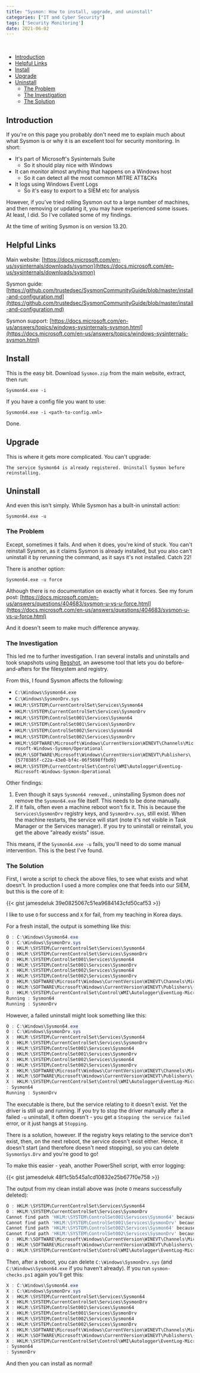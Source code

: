 ```yaml
---
title: "Sysmon: How to install, upgrade, and uninstall"
categories: ["IT and Cyber Security"]
tags: ['Security Monitoring']
date: 2021-06-02
---
```


<br>

- [Introduction](#introduction)
- [Helpful Links](#helpful-links)
- [Install](#install)
- [Upgrade](#upgrade)
- [Uninstall](#uninstall)
  * [The Problem](#the-problem)
  * [The Investigation](#the-investigation)
  * [The Solution](#the-solution)

## Introduction

If you're on this page you probably don't need me to explain much about what Sysmon is or why it is an excellent tool for security monitoring. In short:

- It's part of Microsoft's Sysinternals Suite
    - So it should play nice with Windows
- It can monitor almost anything that happens on a Windows host
    - So it can detect all the most common MITRE ATT&CKs
- It logs using Windows Event Logs
    - So it's easy to export to a SIEM etc for analysis

However, if you've tried rolling Sysmon out to a large number of machines, and then removing or updating it, you may have experienced some issues. At least, I did. So I've collated some of my findings.

At the time of writing Sysmon is on version 13.20.

## Helpful Links

Main website: [https://docs.microsoft.com/en-us/sysinternals/downloads/sysmon](https://docs.microsoft.com/en-us/sysinternals/downloads/sysmon)

Sysmon guide: [https://github.com/trustedsec/SysmonCommunityGuide/blob/master/install-and-configuration.md](https://github.com/trustedsec/SysmonCommunityGuide/blob/master/install-and-configuration.md)

Sysmon support: [https://docs.microsoft.com/en-us/answers/topics/windows-sysinternals-sysmon.html](https://docs.microsoft.com/en-us/answers/topics/windows-sysinternals-sysmon.html)

## Install

This is the easy bit. Download `Sysmon.zip` from the main website, extract, then run:

`Sysmon64.exe -i`

If you have a config file you want to use:

`Sysmon64.exe -i <path-to-config.xml>`

Done.

## Upgrade

This is where it gets more complicated. You can't upgrade:

`The service Sysmon64 is already registered. Uninstall Sysmon before reinstalling.`

## Uninstall

And even this isn't simply. While Sysmon has a built-in uninstall action:

`Sysmon64.exe -u`

### The Problem

Except, sometimes it fails. And when it does, you're kind of stuck. You can't reinstall Sysmon, as it claims Sysmon is already installed, but you also can't uninstall it by rerunning the command, as it says it's not installed. Catch 22!

There is another option:

`Sysmon64.exe -u force`

Although there is no documentation on exactly what it forces. See my forum post: [https://docs.microsoft.com/en-us/answers/questions/404683/sysmon-u-vs-u-force.html](https://docs.microsoft.com/en-us/answers/questions/404683/sysmon-u-vs-u-force.html)

And it doesn't seem to make much difference anyway.

### The Investigation

This led me to further investigation. I ran several installs and uninstalls and took snapshots using [Regshot](https://sourceforge.net/projects/regshot/), an awesome tool that lets you do before-and-afters for the filesystem and registry.

From this, I found Sysmon affects the following:

- `C:\Windows\Sysmon64.exe`
- `C:\Windows\SysmonDrv.sys`
- `HKLM:\SYSTEM\CurrentControlSet\Services\Sysmon64`
- `HKLM:\SYSTEM\CurrentControlSet\Services\SysmonDrv`
- `HKLM:\SYSTEM\ControlSet001\Services\Sysmon64`
- `HKLM:\SYSTEM\ControlSet001\Services\SysmonDrv`
- `HKLM:\SYSTEM\ControlSet002\Services\Sysmon64`
- `HKLM:\SYSTEM\ControlSet002\Services\SysmonDrv`
- `HKLM:\SOFTWARE\Microsoft\Windows\CurrentVersion\WINEVT\Channels\Microsoft-Windows-Sysmon/Operational`
- `HKLM:\SOFTWARE\Microsoft\Windows\CurrentVersion\WINEVT\Publishers\{5770385f-c22a-43e0-bf4c-06f5698ffbd9}`
- `HKLM:\SYSTEM\CurrentControlSet\Control\WMI\Autologger\EventLog-Microsoft-Windows-Sysmon-Operational`

Other findings:

1. Even though it says `Sysmon64 removed.`, uninstalling Sysmon does *not* remove the `Sysmon64.exe` file itself. This needs to be done manually.
2. If it fails, often even a machine reboot won't fix it. This is because the `Services\SysmonDrv` registry keys, and `SysmonDrv.sys`, still exist. When the machine restarts, the service will start (note it's not visible in Task Manager or the Services manager). If you try to uninstall or reinstall, you get the above "already exists" issue.

This means, if the `Sysmon64.exe -u` fails, you'll need to do some manual intervention. This is the best I've found.

### The Solution

First, I wrote a script to check the above files, to see what exists and what doesn't. In production I used a more complex one that feeds into our SIEM, but this is the core of it:

{{< gist jamesdeluk 39e0825067c51ea9684143cfd50caf53 >}}

I like to use `O` for success and `X` for fail, from my teaching in Korea days.

For a fresh install, the output is something like this:

```powershell
O : C:\Windows\Sysmon64.exe
O : C:\Windows\SysmonDrv.sys
O : HKLM:\SYSTEM\CurrentControlSet\Services\Sysmon64
O : HKLM:\SYSTEM\CurrentControlSet\Services\SysmonDrv
O : HKLM:\SYSTEM\ControlSet001\Services\Sysmon64
O : HKLM:\SYSTEM\ControlSet001\Services\SysmonDrv
X : HKLM:\SYSTEM\ControlSet002\Services\Sysmon64
X : HKLM:\SYSTEM\ControlSet002\Services\SysmonDrv
O : HKLM:\SOFTWARE\Microsoft\Windows\CurrentVersion\WINEVT\Channels\Microsoft-Windows-Sysmon/Operational
O : HKLM:\SOFTWARE\Microsoft\Windows\CurrentVersion\WINEVT\Publishers\{5770385f-c22a-43e0-bf4c-06f5698ffbd9}
O : HKLM:\SYSTEM\CurrentControlSet\Control\WMI\Autologger\EventLog-Microsoft-Windows-Sysmon-Operational
Running : Sysmon64
Running : SysmonDrv
```

However, a failed uninstall might look something like this:

```powershell
O : C:\Windows\Sysmon64.exe
O : C:\Windows\SysmonDrv.sys
X : HKLM:\SYSTEM\CurrentControlSet\Services\Sysmon64
O : HKLM:\SYSTEM\CurrentControlSet\Services\SysmonDrv
X : HKLM:\SYSTEM\ControlSet001\Services\Sysmon64
O : HKLM:\SYSTEM\ControlSet001\Services\SysmonDrv
X : HKLM:\SYSTEM\ControlSet002\Services\Sysmon64
O : HKLM:\SYSTEM\ControlSet002\Services\SysmonDrv
X : HKLM:\SOFTWARE\Microsoft\Windows\CurrentVersion\WINEVT\Channels\Microsoft-Windows-Sysmon/Operational
X : HKLM:\SOFTWARE\Microsoft\Windows\CurrentVersion\WINEVT\Publishers\{5770385f-c22a-43e0-bf4c-06f5698ffbd9}
X : HKLM:\SYSTEM\CurrentControlSet\Control\WMI\Autologger\EventLog-Microsoft-Windows-Sysmon-Operational
: Sysmon64
Running : SysmonDrv
```

The executable is there, but the service relating to it doesn't exist. Yet the driver is still up and running. If you try to stop the driver manually after a failed `-u` uninstall, it often doesn't - you get a `Stopping the service failed` error, or it just hangs at `Stopping`.

There is a solution, however. If the registry keys relating to the service don't exist, then, on the next reboot, the service doesn't exist either. Hence, it doesn't start (and therefore doesn't need stopping), so you can delete `SysmonSys.Drv` and you're good to go!

To make this easier - yeah, another PowerShell script, with error logging:

{{< gist jamesdeluk 48f1c5b545a1cd10832e25b677f0e758 >}}

The output from my clean install above was (note `O` means successfully deleted):

```powershell
O : HKLM:\SYSTEM\CurrentControlSet\Services\Sysmon64
O : HKLM:\SYSTEM\CurrentControlSet\Services\SysmonDrv
Cannot find path 'HKLM:\SYSTEM\ControlSet001\Services\Sysmon64' because it does not exist.
Cannot find path 'HKLM:\SYSTEM\ControlSet001\Services\SysmonDrv' because it does not exist.
Cannot find path 'HKLM:\SYSTEM\ControlSet002\Services\Sysmon64' because it does not exist.
Cannot find path 'HKLM:\SYSTEM\ControlSet002\Services\SysmonDrv' because it does not exist.
O : HKLM:\SOFTWARE\Microsoft\Windows\CurrentVersion\WINEVT\Channels\Microsoft-Windows-Sysmon/Operational
O : HKLM:\SOFTWARE\Microsoft\Windows\CurrentVersion\WINEVT\Publishers\{5770385f-c22a-43e0-bf4c-06f5698ffbd9}
O : HKLM:\SYSTEM\CurrentControlSet\Control\WMI\Autologger\EventLog-Microsoft-Windows-Sysmon-Operational
```

Then, after a reboot, you can delete `C:\Windows\SysmonDrv.sys` (and `C:\Windows\Sysmon64.exe` if you haven't already). If you run `sysmon-checks.ps1` again you'll get this:

```powershell
X : C:\Windows\Sysmon64.exe
X : C:\Windows\SysmonDrv.sys
X : HKLM:\SYSTEM\CurrentControlSet\Services\Sysmon64
X : HKLM:\SYSTEM\CurrentControlSet\Services\SysmonDrv
X : HKLM:\SYSTEM\ControlSet001\Services\Sysmon64
X : HKLM:\SYSTEM\ControlSet001\Services\SysmonDrv
X : HKLM:\SYSTEM\ControlSet002\Services\Sysmon64
X : HKLM:\SYSTEM\ControlSet002\Services\SysmonDrv
X : HKLM:\SOFTWARE\Microsoft\Windows\CurrentVersion\WINEVT\Channels\Microsoft-Windows-Sysmon/Operational
X : HKLM:\SOFTWARE\Microsoft\Windows\CurrentVersion\WINEVT\Publishers\{5770385f-c22a-43e0-bf4c-06f5698ffbd9}
X : HKLM:\SYSTEM\CurrentControlSet\Control\WMI\Autologger\EventLog-Microsoft-Windows-Sysmon-Operational
: Sysmon64
: SysmonDrv
```

And then you can install as normal!